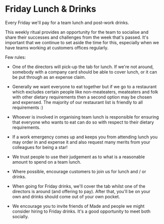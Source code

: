 # Friday Lunch & Drinks

Every Friday we'll pay for a team lunch and post-work drinks. 

This weekly ritual provides an opportunity for the team to socialise and share their successes and challenges from the week that's passed. It's important that we continue to set aside the time for this, especially when we have teams working at customers offices regularly.

Few rules:

* One of the directors will pick-up the tab for lunch. If we're not around, somebody with a company card should be able to cover lunch, or it can be put through as an expense claim.

* Generally we want everyone to eat together but if we go to a restaurant which excludes certain people like non-meateaters, meateaters and folk with other dietary requirements then a second option may be chosen and expensed. The majority of our restaurant list is friendly to all requirements :)

* Whoever is involved in organising team lunch is responsible for ensuring that everyone who wants to eat can do so with respect to their dietary requirements.

* If a work emergency comes up and keeps you from attending lunch you may order in and expense it and also request many merits from your colleagues for being a star!

* We trust people to use their judgement as to what is a reasonable amount to spend on a team lunch.

* Where possible, encourage customers to join us for lunch and / or drinks. 

* When going for Friday drinks, we'll cover the tab whilst one of the directors is around (and offering to pay). After that, you'll be on your own and drinks should come out of your own pocket.

* We encourage you to invite friends of Made and people we might consider hiring to Friday drinks. It's a good opportunity to meet both socially. 
